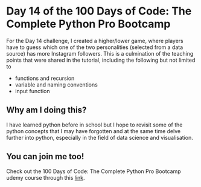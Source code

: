 <h1>Day 14 of the 100 Days of Code: The Complete Python Pro Bootcamp</h1>
<p>For the Day 14 challenge, I created a higher/lower game, where players have to guess which one of the two personalities (selected from a data source) has more Instagram followers. This is a culmination of the teaching points that were shared in the tutorial, including the following but not limited to</p>
<ul>
  <li>functions and recursion</li>
  <li>variable and naming conventions</li>
  <li>input function</li>
</ul>

<h2>Why am I doing this?</h2>
<p>I have learned python before in school but I hope to revisit some of the python concepts that I may have forgotten and at the same time delve further into python, especially in the field of data science and visualisation.</p>

<h2>You can join me too!</h2>
<p> Check out the 100 Days of Code: The Complete Python Pro Bootcamp udemy course through this <a href="https://www.udemy.com/course/100-days-of-code/">link</a>.</p>
